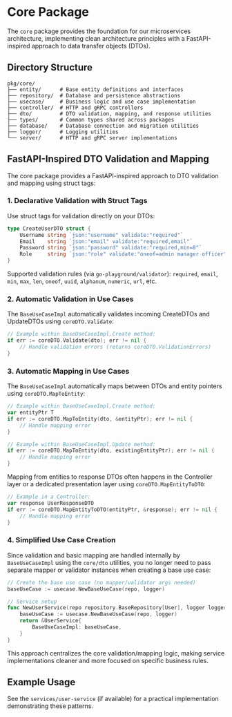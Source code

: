 # Core Package

The `core` package provides the foundation for our microservices architecture, implementing clean architecture principles with a FastAPI-inspired approach to data transfer objects (DTOs).

## Directory Structure

```
pkg/core/
├── entity/      # Base entity definitions and interfaces
├── repository/  # Database and persistence abstractions  
├── usecase/     # Business logic and use case implementation
├── controller/  # HTTP and gRPC controllers
├── dto/         # DTO validation, mapping, and response utilities
├── types/       # Common types shared across packages
├── database/    # Database connection and migration utilities
├── logger/      # Logging utilities
└── server/      # HTTP and gRPC server implementations
```

## FastAPI-Inspired DTO Validation and Mapping

The core package provides a FastAPI-inspired approach to DTO validation and mapping using struct tags:

### 1. Declarative Validation with Struct Tags

Use struct tags for validation directly on your DTOs:

```go
type CreateUserDTO struct {
    Username string `json:"username" validate:"required"`
    Email    string `json:"email" validate:"required,email"`
    Password string `json:"password" validate:"required,min=8"`
    Role     string `json:"role" validate:"oneof=admin manager officer"` // Using go-playground/validator tags
}
```

Supported validation rules (via `go-playground/validator`): `required`, `email`, `min`, `max`, `len`, `oneof`, `uuid`, `alphanum`, `numeric`, `url`, etc.

### 2. Automatic Validation in Use Cases

The `BaseUseCaseImpl` automatically validates incoming CreateDTOs and UpdateDTOs using `coreDTO.Validate`:

```go
// Example within BaseUseCaseImpl.Create method:
if err := coreDTO.Validate(dto); err != nil {
    // Handle validation errors (returns coreDTO.ValidationErrors)
}
```

### 3. Automatic Mapping in Use Cases

The `BaseUseCaseImpl` automatically maps between DTOs and entity pointers using `coreDTO.MapToEntity`:

```go
// Example within BaseUseCaseImpl.Create method:
var entityPtr T
if err := coreDTO.MapToEntity(dto, &entityPtr); err != nil {
    // Handle mapping error
}

// Example within BaseUseCaseImpl.Update method:
if err := coreDTO.MapToEntity(dto, existingEntityPtr); err != nil {
    // Handle mapping error
}
```

Mapping from entities to response DTOs often happens in the Controller layer or a dedicated presentation layer using `coreDTO.MapEntityToDTO`:

```go
// Example in a Controller:
var response UserResponseDTO
if err := coreDTO.MapEntityToDTO(entityPtr, &response); err != nil {
    // Handle mapping error
}
```

### 4. Simplified Use Case Creation

Since validation and basic mapping are handled internally by `BaseUseCaseImpl` using the `core/dto` utilities, you no longer need to pass separate mapper or validator instances when creating a base use case:

```go
// Create the base use case (no mapper/validator args needed)
baseUseCase := usecase.NewBaseUseCase(repo, logger)

// Service setup
func NewUserService(repo repository.BaseRepository[User], logger logger.Logger) *UserService {
    baseUseCase := usecase.NewBaseUseCase(repo, logger)
    return &UserService{
        BaseUseCaseImpl: baseUseCase,
    }
}
```

This approach centralizes the core validation/mapping logic, making service implementations cleaner and more focused on specific business rules.

## Example Usage

See the `services/user-service` (if available) for a practical implementation demonstrating these patterns. 